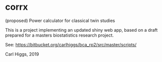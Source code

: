 # corrx
(proposed) Power calculator for classical twin studies

This is a project implementing an updated shiny web app, based on a draft prepared for a masters biostatistics research project.  

See: https://bitbucket.org/carlhiggs/bca_rp2/src/master/scripts/

Carl Higgs, 2019

